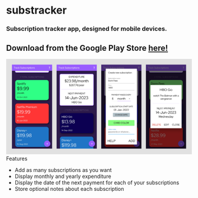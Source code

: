 # substracker

### Subscription tracker app, designed for mobile devices. 
## Download from the Google Play Store [here!](https://play.google.com/store/apps/details?id=com.desolate.substracker)
![screenshot](https://github.com/desolaterobot/substracker/blob/main/screenshots.png)
Features
- Add as many subscriptions as you want
- Display monthly and yearly expenditure
- Display the date of the next payment for each of your subscriptions
- Store optional notes about each subscription
